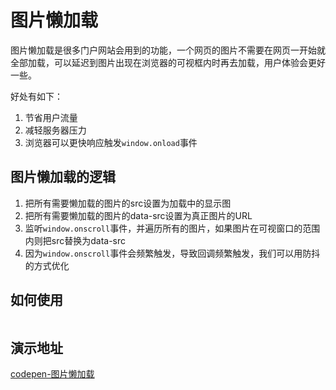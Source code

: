 # 图片懒加载

图片懒加载是很多门户网站会用到的功能，一个网页的图片不需要在网页一开始就全部加载，可以延迟到图片出现在浏览器的可视框内时再去加载，用户体验会更好一些。

好处有如下：

1. 节省用户流量
2. 减轻服务器压力
3. 浏览器可以更快响应触发`window.onload`事件

## 图片懒加载的逻辑

1. 把所有需要懒加载的图片的src设置为加载中的显示图
2. 把所有需要懒加载的图片的data-src设置为真正图片的URL
3. 监听`window.onscroll`事件，并遍历所有的图片，如果图片在可视窗口的范围内则把src替换为data-src
4. 因为`window.onscroll`事件会频繁触发，导致回调频繁触发，我们可以用防抖的方式优化

## 如何使用

```

```

## 演示地址

[codepen-图片懒加载](https://codepen.io/coconilu/pen/qJaXRW)